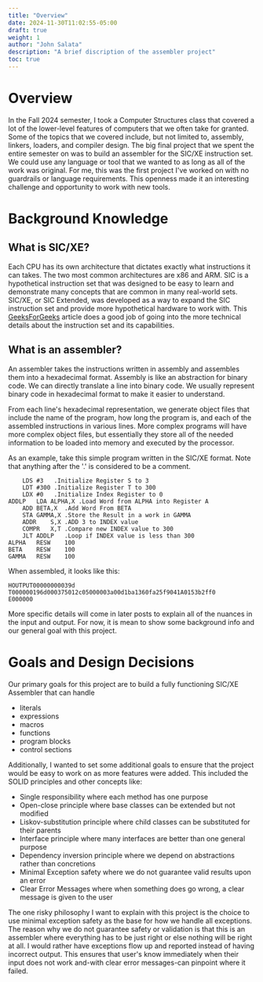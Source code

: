 ```yaml
---
title: "Overview"
date: 2024-11-30T11:02:55-05:00
draft: true
weight: 1
author: "John Salata"
description: "A brief discription of the assembler project"
toc: true
---
```


# Overview
In the Fall 2024 semester, I took a Computer Structures class that covered a lot of the lower-level features of computers that we often take for granted.  Some of the topics that we covered include, but not limited to, assembly, linkers, loaders, and compiler design.  The big final project that we spent the entire semester on was to build an assembler for the SIC/XE instruction set. We could use any language or tool that we wanted to as long as all of the work was original.  For me, this was the first project I've worked on with no guardrails or language requirements.  This openness made it an interesting challenge and opportunity to work with new tools.

# Background Knowledge
## What is SIC/XE?
Each CPU has its own architecture that dictates exactly what instructions it can takes.  The two most common architectures are x86 and ARM.  SIC is a hypothetical instruction set that was designed to be easy to learn and demonstrate many concepts that are common in many real-world sets. SIC/XE, or SIC Extended, was developed as a way to expand the SIC instruction set and provide more hypothetical hardware to work with.  This [GeeksForGeeks](https://www.geeksforgeeks.org/sic-xe-architecture/) article does a good job of going into the more technical details about the instruction set and its capabilities.

## What is an assembler?
An assembler takes the instructions written in assembly and assembles them into a hexadecimal format.  Assembly is like an abstraction for binary code.  We can directly translate a line into binary code.  We usually represent binary code in hexadecimal format to make it easier to understand.

From each line's hexadecimal representation, we generate object files that include the name of the program, how long the program is, and each of the assembled instructions in various lines.  More complex programs will have more complex object files, but essentially they store all of the needed information to be loaded into memory and executed by the processor.

As an example, take this simple program written in the SIC/XE format.  Note that anything after the '.' is considered to be a comment.
```
	LDS	#3	 .Initialize Register S to 3
	LDT	#300 .Initialize Register T to 300
	LDX	#0	 .Initialize Index Register to 0
ADDLP	LDA	ALPHA,X	.Load Word from ALPHA into Register A
	ADD	BETA,X	.Add Word From BETA
	STA	GAMMA,X	.Store the Result in a work in GAMMA
	ADDR	S,X	.ADD 3 to INDEX value
	COMPR	X,T	.Compare new INDEX value to 300
	JLT	ADDLP	.Loop if INDEX value is less than 300
ALPHA	RESW	100
BETA	RESW	100
GAMMA	RESW	100
```

When assembled, it looks like this:
```
HOUTPUT00000000039d
T000000196d000375012c05000003a00d1ba1360fa25f9041A0153b2ff0
E000000
```

More specific details will come in later posts to explain all of the nuances in the input and output.  For now, it is mean to show some background info and our general goal with this project.

# Goals and Design Decisions
Our primary goals for this project are to build a fully functioning SIC/XE Assembler that can handle
- literals
- expressions
- macros
- functions
- program blocks
- control sections

Additionally, I wanted to set some additional goals to ensure that the project would be easy to work on as more features were added.  This included the SOLID principles and other concepts like:
- Single responsibility where each method has one purpose
- Open-close principle where base classes can be extended but not modified
- Liskov-substitution principle where child classes can be substituted for their parents
- Interface principle where many interfaces are better than one general purpose
- Dependency inversion principle where we depend on abstractions rather than concretions
- Minimal Exception safety where we do not guarantee valid results upon an error
- Clear Error Messages where when something does go wrong, a clear message is given to the user

The one risky philosophy I want to explain with this project is the choice to use minimal exception safety as the base for how we handle all exceptions.  The reason why we do not guarantee safety or validation is that this is an assembler where everything has to be just right or else nothing will be right at all.  I would rather have exceptions flow up and reported instead of having incorrect output.  This ensures that user's know immediately when their input does not work and-with clear error messages-can pinpoint where it failed.    